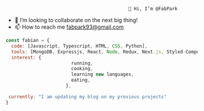                                                  👋 Hi, I’m @FabPark

- 💞️ I’m looking to collaborate on the next big thing!
- 📫 How to reach me fabpark93@gmail.com

<!---
FabPark/FabPark is a ✨ special ✨ repository because its `README.md` (this file) appears on your GitHub profile.
You can click the Preview link to take a look at your changes.
--->

```javascript
const fabian = {
  code: [Javascript, Typescript, HTML, CSS, Python],
  tools: [MongoDB, Expressjs, React, Node, Redux, Next.js, Styled-Components],
  interest: {
                        running,
                        cooking,
                        learning new languages,
                        eating,
                      },

 currently: "I am updating my blog on my previous projects"
}
```
